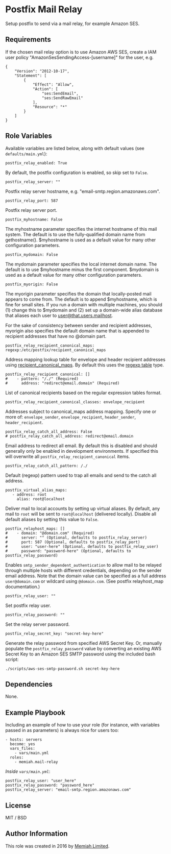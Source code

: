 Postfix Mail Relay
==================

Setup postfix to send via a mail relay, for example Amazon SES.

Requirements
------------

If the chosen mail relay option is to use Amazon AWS SES, create a IAM user 
policy "AmazonSesSendingAccess-[username]" for the user, e.g.

    {
        "Version": "2012-10-17",
        "Statement": [
            {
                "Effect": "Allow",
                "Action": [
                    "ses:SendEmail",
                    "ses:SendRawEmail"
                ],
                "Resource": "*"
            }
        ]
    }

Role Variables
--------------

Available variables are listed below, along with default values (see 
`defaults/main.yml`):

    postfix_relay_enabled: True

By default, the postfix configuration is enabled, so skip set to `False`. 

    postfix_relay_server: ""

Postfix relay server hostname, e.g. "email-smtp.region.amazonaws.com".

    postfix_relay_port: 587

Postfix relay server port.

    postfix_myhostname: False

The myhostname parameter specifies the internet hostname of this
mail system. The default is to use the fully-qualified domain name
from gethostname(). $myhostname is used as a default value for many
other configuration parameters.

    postfix_mydomain: False

The mydomain parameter specifies the local internet domain name.
The default is to use $myhostname minus the first component.
$mydomain is used as a default value for many other configuration
parameters.

    postfix_myorigin: False

The myorigin parameter specifies the domain that locally-posted
mail appears to come from. The default is to append $myhostname,
which is fine for small sites.  If you run a domain with multiple
machines, you should (1) change this to $mydomain and (2) set up
a domain-wide alias database that aliases each user to
user@that.users.mailhost.

For the sake of consistency between sender and recipient addresses,
myorigin also specifies the default domain name that is appended
to recipient addresses that have no @domain part.

    postfix_relay_recipient_canonical_maps: regexp:/etc/postfix/recipient_canonical_maps

Address mapping lookup table for envelope and header recipient addresses using
[recipient_canonical_maps](http://www.postfix.org/postconf.5.html#recipient_canonical_maps).
By default this uses the [regexp table](http://www.postfix.org/regexp_table.5.html) type.

    postfix_relay_recipient_canonical: []
    #    - pattern: "/./" (Required)
    #      address: "redirect@email.domain" (Required)
    
List of canonical recipients based on the regular expression tables format.

    postfix_relay_recipient_canonical_classes: envelope_recipient

Addresses subject to canonical_maps address mapping. Specify one or more of: 
`envelope_sender`, `envelope_recipient`, `header_sender`, `header_recipient`.

    postfix_relay_catch_all_address: False
    # postfix_relay_catch_all_address: redirect@email.domain
    
Email address to redirect all email. By default this is disabled and should
generally only be enabled in development environments. If specified this will
overwrite all `postfix_relay_recipient_canonical` items.

    postfix_relay_catch_all_pattern: /./

Default (regexp) pattern used to trap all emails and send to the catch all address.

    postfix_virtual_alias_maps:
       - address: root
         alias: root@localhost

Deliver mail to local accounts by setting up virtual aliases. By default, any
mail to `root` will be sent to `root@localhost` (delivered locally). Disable
all default aliases by setting this value to `False`.

    postfix_relayhost_maps: []
    #    - domain: "@domain.com" (Required)
    #      server: "" (Optional, defaults to postfix_relay_server)
    #      port: 587 (Optional, defaults to postfix_relay_port)
    #      user: "user-here" (Optional, defaults to postfix_relay_user)
    #      password: "password-here" (Optional, defaults to postfix_relay_password)

Enables `smtp_sender_dependent_authentication` to allow mail to be relayed through
multiple hosts with different credentials, depending on the sender email address.
Note that the domain value can be specified as a full address `user@domain.com` or
wildcard using `@domain.com`. (See postfix relayhost_map documentation.)

    postfix_relay_user: ""

Set postfix relay user.

    postfix_relay_password: ""

Set the relay server password.

    postfix_relay_secret_key: "secret-key-here"

Generate the relay password from specified AWS Secret Key. Or, manually populate 
the `postfix_relay_password` value by converting an existing AWS Secret Key to 
an Amazon SES SMTP password using the included bash script:

    ./scripts/aws-ses-smtp-password.sh secret-key-here

Dependencies
------------

None.

Example Playbook
----------------

Including an example of how to use your role (for instance, with variables passed in as parameters) is always nice for users too:

    - hosts: servers
      become: yes
      vars_files:
        - vars/main.yml
      roles:
        - memiah.mail-relay

*Inside `vars/main.yml`*:

    postfix_relay_user: "user_here"
    postfix_relay_password: "password_here"
    postfix_relay_server: "email-smtp.region.amazonaws.com"

License
-------

MIT / BSD

Author Information
------------------

This role was created in 2016 by [Memiah Limited](https://github.com/memiah).

